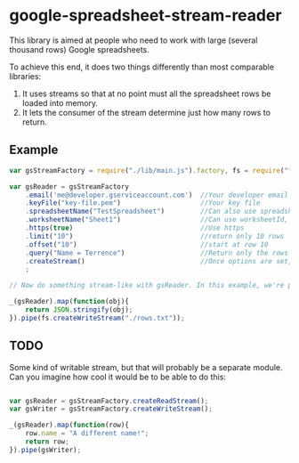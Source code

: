 google-spreadsheet-stream-reader
==================================
This library is aimed at people who need to work with large (several thousand rows) Google spreadsheets.

To achieve this end, it does two things differently than most comparable libraries:

   1. It uses streams so that at no point must all the spreadsheet rows be loaded into memory.
   2. It lets the consumer of the stream determine just how many rows to return.

Example
--------
```javascript
var gsStreamFactory = require("./lib/main.js").factory, fs = require("fs"), _ = require("highland");

var gsReader = gsStreamFactory
	.email('me@developer.gserviceaccount.com')  //Your developer email address
	.keyFile("key-file.pem")                    //Your key file
	.spreadsheetName("TestSpreadsheet")         //Can also use spreadsheetId, if you know it
	.worksheetName("Sheet1")                    //Can use worksheetId, if you know it
	.https(true)                                //Use https
	.limit("10")                                //return only 10 rows
	.offset("10")                               //start at row 10
	.query("Name = Terrence")                   //Return only the rows where the Name column is equal to Terrence
	.createStream()                             //Once options are set, creates the stream!
	;

// Now do something stream-like with gsReader. In this example, we're passing it to the Highland library to stringify each returned row, then piping to a file stream.

_(gsReader).map(function(obj){
	return JSON.stringify(obj);
}).pipe(fs.createWriteStream("./rows.txt"));

```

TODO
-----
Some kind of writable stream, but that will probably be a separate module. Can you imagine how cool it would be to be able to do this:
```javascript

var gsReader = gsStreamFactory.createReadStream();
var gsWriter = gsStreamFactory.createWriteStream();

_(gsReader).map(function(row){
    row.name = "A different name!";
    return row;
}).pipe(gsWriter);

```
